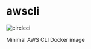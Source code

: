 # awscli

![circleci][circleci]

Minimal AWS CLI Docker image

[circleci]: https://img.shields.io/circleci/project/github/vektorcloud/awscli.svg "awscli"
